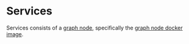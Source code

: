 # Services

Services consists of a [graph node](https://github.com/graphprotocol/graph-node/tree/f5e18bfdce700892e412096c26ec06090852a251), specifically the [graph node docker image](https://github.com/graphprotocol/graph-node/tree/f5e18bfdce700892e412096c26ec06090852a251/docker).
